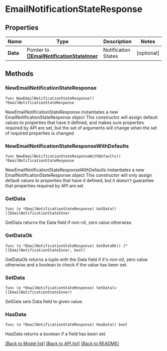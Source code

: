 # EmailNotificationStateResponse

## Properties

Name | Type | Description | Notes
------------ | ------------- | ------------- | -------------
**Data** | Pointer to [**[]EmailNotificationStateInner**](EmailNotificationStateInner.md) | Notification States | [optional] 

## Methods

### NewEmailNotificationStateResponse

`func NewEmailNotificationStateResponse() *EmailNotificationStateResponse`

NewEmailNotificationStateResponse instantiates a new EmailNotificationStateResponse object
This constructor will assign default values to properties that have it defined,
and makes sure properties required by API are set, but the set of arguments
will change when the set of required properties is changed

### NewEmailNotificationStateResponseWithDefaults

`func NewEmailNotificationStateResponseWithDefaults() *EmailNotificationStateResponse`

NewEmailNotificationStateResponseWithDefaults instantiates a new EmailNotificationStateResponse object
This constructor will only assign default values to properties that have it defined,
but it doesn't guarantee that properties required by API are set

### GetData

`func (o *EmailNotificationStateResponse) GetData() []EmailNotificationStateInner`

GetData returns the Data field if non-nil, zero value otherwise.

### GetDataOk

`func (o *EmailNotificationStateResponse) GetDataOk() (*[]EmailNotificationStateInner, bool)`

GetDataOk returns a tuple with the Data field if it's non-nil, zero value otherwise
and a boolean to check if the value has been set.

### SetData

`func (o *EmailNotificationStateResponse) SetData(v []EmailNotificationStateInner)`

SetData sets Data field to given value.

### HasData

`func (o *EmailNotificationStateResponse) HasData() bool`

HasData returns a boolean if a field has been set.


[[Back to Model list]](../README.md#documentation-for-models) [[Back to API list]](../README.md#documentation-for-api-endpoints) [[Back to README]](../README.md)


